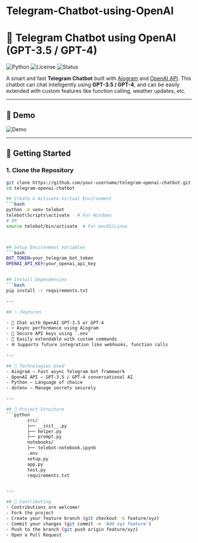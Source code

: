 # Telegram-Chatbot-using-OpenAI


# 🤖 Telegram Chatbot using OpenAI (GPT-3.5 / GPT-4)

![Python](https://img.shields.io/badge/Python-3.8+-blue?logo=python)
![License](https://img.shields.io/badge/License-MIT-green)
![Status](https://img.shields.io/badge/Status-Active-brightgreen)

A smart and fast **Telegram Chatbot** built with [Aiogram](https://docs.aiogram.dev/en/latest/) and [OpenAI API](https://platform.openai.com/docs/). This chatbot can chat intelligently using **GPT-3.5 / GPT-4**, and can be easily extended with custom features like function calling, weather updates, etc.

---

## 📸 Demo

![Demo](https://user-images.githubusercontent.com/raselsarker69/demo-image.gif)

---


## 🚀 Getting Started

### 1. Clone the Repository
```bash
git clone https://github.com/your-username/telegram-openai-chatbot.git
cd telegram-openai-chatbot

## Create & Activate Virtual Environment
```bash
python -m venv telebot
telebot\Scripts\activate   # For Windows
# OR
source telebot/bin/activate  # For macOS/Linux



## Setup Environment Variables
```bash
BOT_TOKEN=your_telegram_bot_token
OPENAI_API_KEY=your_openai_api_key


## Install Dependencies
```bash
pip install -r requirements.txt

---

## ✨ Features

- 🧠 Chat with OpenAI GPT-3.5 or GPT-4
- ⚡ Async performance using Aiogram
- 🔐 Secure API keys using `.env`
- 🧩 Easily extendable with custom commands
- 🌐 Supports future integration like webhooks, function calls

---

## 🔧 Technologies Used
- Aiogram – Fast async Telegram bot framework
- OpenAI API – GPT-3.5 / GPT-4 conversational AI
- Python – Language of choice
- dotenv – Manage secrets securely

---

## 📂 Project Structure
```python
        src/
        ├── __init__.py
        ├── helper.py
        ├── prompt.py
        notebooks/
        ├── telebot-notebook.ipynb
        .env
        setup.py
        app.py
        test.py
        requirements.txt


---

## 🤝 Contributing
- Contributions are welcome!
- Fork the project
- Create your feature branch (git checkout -b feature/xyz)
- Commit your changes (git commit -m 'Add xyz feature')
- Push to the branch (git push origin feature/xyz)
- Open a Pull Request